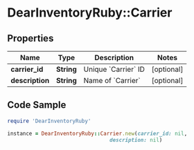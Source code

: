 # DearInventoryRuby::Carrier

## Properties

Name | Type | Description | Notes
------------ | ------------- | ------------- | -------------
**carrier_id** | **String** | Unique &#x60;Carrier&#x60; ID | [optional] 
**description** | **String** | Name of &#x60;Carrier&#x60; | [optional] 

## Code Sample

```ruby
require 'DearInventoryRuby'

instance = DearInventoryRuby::Carrier.new(carrier_id: nil,
                                 description: nil)
```


